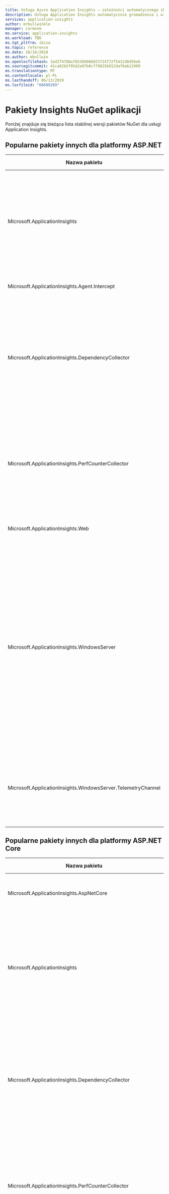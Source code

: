 ```yaml
---
title: Usługa Azure Application Insights — zależności automatycznego zbierania | Dokumentacja firmy Microsoft
description: Usługa Application Insights automatycznie gromadzenie i wizualizowanie zależności
services: application-insights
author: mrbullwinkle
manager: carmonm
ms.service: application-insights
ms.workload: TBD
ms.tgt_pltfrm: ibiza
ms.topic: reference
ms.date: 10/16/2018
ms.author: mbullwin
ms.openlocfilehash: 3ad2f4788a765366066023724772f5432d0d56eb
ms.sourcegitcommit: 41ca82b5f95d2e07b0c7f9025b912daf0ab21909
ms.translationtype: MT
ms.contentlocale: pl-PL
ms.lasthandoff: 06/13/2019
ms.locfileid: "60699209"
---
```

# <a name="application-insights-nuget-packages"></a>Pakiety Insights NuGet aplikacji

Poniżej znajduje się bieżąca lista stabilnej wersji pakietów NuGet dla usługi Application Insights.

## <a name="common-packages-for-aspnet"></a>Popularne pakiety innych dla platformy ASP.NET

| Nazwa pakietu | Stabilną wersję | Opis | Do pobrania |
|-------------------------------|-----------------------|------------|----|
| Microsoft.ApplicationInsights | 2.8.0 | Zawiera podstawowe funkcje transmisji wszystkie typy Telemetrii szczegółowych informacji w aplikacji zaś pakietu zależnego dla wszystkich innych pakietów usługi Application Insights | [Pobierz pakiet](https://www.nuget.org/packages/Microsoft.ApplicationInsights/) |
|Microsoft.ApplicationInsights.Agent.Intercept | 2.4.0 | Umożliwia przechwycenie wywołania metody | [Pobierz pakiet](https://www.nuget.org/packages/Microsoft.ApplicationInsights.Agent.Intercept/) |
| Microsoft.ApplicationInsights.DependencyCollector | 2.8.0 | Application Insights modułu zbierającego zależności dla aplikacji .NET. To jest zależny pakiet usługi Application Insights specyficzne dla platformy pakietów i zapewnia automatyczne zbieranie danych telemetrycznych zależności. | [Pobierz pakiet](https://www.nuget.org/packages/Microsoft.ApplicationInsights.DependencyCollector/) |
| Microsoft.ApplicationInsights.PerfCounterCollector | 2.8.0 | Modułu zbierającego liczniki wydajności od szczegółowych informacji w aplikacji pozwala wysyłać dane zbierane przez liczniki wydajności do usługi Application Insights. | [Pobierz pakiet](https://www.nuget.org/packages/Microsoft.ApplicationInsights.PerfCounterCollector/) |
| Microsoft.ApplicationInsights.Web | 2.8.0 | Aplikacje sieci web usługi Application Insights dla platformy .NET | [Pobierz pakiet](https://www.nuget.org/packages/Microsoft.ApplicationInsights.Web/) |
| Microsoft.ApplicationInsights.WindowsServer | 2.8.0 | Pakiet NuGet serwera Windows Insights aplikacji zapewnia automatyczne zbieranie telemetria usługi application insights dla aplikacji .NET. Ten pakiet może służyć jako zależny pakiet usługi Application Insights specyficzne dla platformy pakietów lub jako pakiet autonomicznej aplikacji .NET, które nie są objęte specyficzne dla platformy pakietów (na przykład dla ról procesów roboczych platformy .NET). | [Pobierz pakiet](https://www.nuget.org/packages/Microsoft.ApplicationInsights.WindowsServer/)  
| Microsoft.ApplicationInsights.WindowsServer.TelemetryChannel | 2.8.0 | Udostępnia kanał danych telemetrycznych do systemu Windows Server SDK usługi Application Insights, zachowa dane telemetryczne w scenariuszach w trybie offline. | [Pobierz pakiet](https://www.nuget.org/packages/Microsoft.ApplicationInsights.WindowsServer.TelemetryChannel/) |

## <a name="common-packages-for-aspnet-core"></a>Popularne pakiety innych dla platformy ASP.NET Core

| Nazwa pakietu | Stabilną wersję | Opis | Do pobrania |
|-------------------------------|-----------------------|------------|----|
| Microsoft.ApplicationInsights.AspNetCore | 2.5.0 | Aplikacje sieci web usługi Application Insights dla platformy ASP.NET Core. | [Pobierz pakiet](https://www.nuget.org/packages/Microsoft.ApplicationInsights.AspNetCore/) |
| Microsoft.ApplicationInsights | 2.8.0 | Ten pakiet zawiera podstawowe funkcje dla transmisji wszystkie typy Telemetrii szczegółowych informacji w aplikacji i jest pakietu zależnego dla wszystkich innych pakietów usługi Application Insights | [Pobierz pakiet](https://www.nuget.org/packages/Microsoft.ApplicationInsights/) |
| Microsoft.ApplicationInsights.DependencyCollector | 2.8.0 | Application Insights modułu zbierającego zależności dla aplikacji .NET. To jest zależny pakiet usługi Application Insights specyficzne dla platformy pakietów i zapewnia automatyczne zbieranie danych telemetrycznych zależności. | [Pobierz pakiet](https://www.nuget.org/packages/Microsoft.ApplicationInsights.DependencyCollector/) |
| Microsoft.ApplicationInsights.PerfCounterCollector | 2.8.0 | Modułu zbierającego liczniki wydajności od szczegółowych informacji w aplikacji pozwala wysyłać dane zbierane przez liczniki wydajności do usługi Application Insights. | [Pobierz pakiet](https://www.nuget.org/packages/Microsoft.ApplicationInsights.PerfCounterCollector/) |
| Microsoft.ApplicationInsights.WindowsServer | 2.8.0 | Pakiet NuGet serwera Windows Insights aplikacji zapewnia automatyczne zbieranie telemetria usługi application insights dla aplikacji .NET. Ten pakiet może służyć jako zależny pakiet usługi Application Insights specyficzne dla platformy pakietów lub jako pakiet autonomicznej aplikacji .NET, które nie są objęte specyficzne dla platformy pakietów (na przykład dla ról procesów roboczych platformy .NET). | [Pobierz pakiet](https://www.nuget.org/packages/Microsoft.ApplicationInsights.WindowsServer/)  |
| Microsoft.ApplicationInsights.WindowsServer.TelemetryChannel | 2.8.0 | Udostępnia kanał danych telemetrycznych do systemu Windows Server SDK usługi Application Insights, zachowa dane telemetryczne w scenariuszach w trybie offline. | [Pobierz pakiet](https://www.nuget.org/packages/Microsoft.ApplicationInsights.WindowsServer.TelemetryChannel/) |

## <a name="listenerscollectorsappenders"></a>Odbiorniki/moduły zbierające/appenders

| Nazwa pakietu | Stabilną wersję | Opis | Do pobrania |
|-------------------------------|-----------------------|------------|----|
| Microsoft.ApplicationInsights.DiagnosticSourceListener | 2.7.2 |  Umożliwia przesyłanie dalej zdarzeń z DiagnosticSource do usługi Application Insights. | [Pobierz pakiet](https://www.nuget.org/packages/Microsoft.ApplicationInsights.DiagnosticSourceListener/) |
| Microsoft.ApplicationInsights.EventSourceListener | 2.7.2 | Application Insights EventSourceListener umożliwia wysyłanie danych ze źródła zdarzeń zdarzeń do usługi Application Insights. | [Pobierz pakiet](https://www.nuget.org/packages/Microsoft.ApplicationInsights.EventSourceListener/) |
| Microsoft.ApplicationInsights.EtwCollector | 2.7.2 | Application Insights EtwCollector umożliwia wysyłanie danych z śledzenie zdarzeń dla Windows (ETW) do usługi Application Insights. | [Pobierz pakiet](https://www.nuget.org/packages/Microsoft.ApplicationInsights.EtwCollector/) |
| Microsoft.ApplicationInsights.TraceListener | 2.7.2 | Niestandardowe TraceListener, dzięki czemu możesz wysyłać komunikaty w dzienniku śledzenia usługi Application Insights. | [Pobierz pakiet](https://www.nuget.org/packages/Microsoft.ApplicationInsights.TraceListener/) |
| Microsoft.ApplicationInsights.Log4NetAppender | 2.7.2 | Niestandardowe appendera, co umożliwia wysyłanie komunikatów dziennika Log4Net do usługi Application Insights. | [Pobierz pakiet](https://www.nuget.org/packages/Microsoft.ApplicationInsights.Log4NetAppender/)
| Microsoft.ApplicationInsights.NLogTarget | 2.7.2 |  niestandardowy cel, co umożliwia wysyłanie komunikatów dziennika NLog do usługi Application Insights. | [Pobierz pakiet](https://www.nuget.org/packages/Microsoft.ApplicationInsights.NLogTarget/)
| Microsoft.ApplicationInsights.SnapshotCollector | 1.3.1 | Monitoruje wyjątków w aplikacji i automatycznie zbiera dane migawki w celu przeprowadzenia analizy offline. | [Pobierz pakiet](https://www.nuget.org/packages/Microsoft.ApplicationInsights.SnapshotCollector/)

## <a name="service-fabric"></a>Service Fabric

| Nazwa pakietu | Stabilną wersję | Opis | Do pobrania |
|-------------------------------|-----------------------|------------|----|
| Microsoft.ApplicationInsights.ServiceFabric | 2.2.0 | Ten pakiet obejmuje automatyczne dekoracja telemetrii za pomocą usługi Service fabric kontekstu w aplikacji jest uruchamiany w. Nie używaj tego NuGet aplikacji natywnej usługi Service Fabric. | [Pobierz pakiet](https://www.nuget.org/packages/Microsoft.ApplicationInsights.ServiceFabric/) |
| Microsoft.ApplicationInsights.ServiceFabric.Native | 2.2.0 | Application Insights modułu dla aplikacje usługi Service fabric. Użyj tego NuGet tylko w przypadku aplikacji natywnej usługi Service Fabric. Dla aplikacji działających w kontenerach należy użyć pakietu Microsoft.ApplicationInsights.ServiceFabric. | [Pobierz pakiet](https://www.nuget.org/packages/Microsoft.ApplicationInsights.ServiceFabric.Native/) |  

## <a name="status-monitor"></a>Monitor stanu usługi

| Nazwa pakietu | Stabilną wersję | Opis | Do pobrania |
|-------------------------------|-----------------------|------------|----|
| Microsoft.ApplicationInsights.Agent_x64 | 2.2.1 |  Umożliwia zbieranie danych środowiska uruchomieniowego x64 aplikacji | [Pobierz pakiet](https://www.nuget.org/packages/Microsoft.ApplicationInsights.Agent_x64/) |
| Microsoft.ApplicationInsights.Agent_x86 | 2.2.1 |  Umożliwia zbieranie danych środowiska uruchomieniowego dla x86 aplikacji. | [Pobierz pakiet](https://www.nuget.org/packages/Microsoft.ApplicationInsights.Agent_x86/) |

Te pakiety tworzą część podstawowe funkcje monitorowania środowiska uruchomieniowego w [Monitora stanu](../../azure-monitor/app/monitor-performance-live-website-now.md). Nie trzeba bezpośrednio pobrać te pakiety, wystarczy użyć Instalator Monitora stanu. Jeśli chcesz dowiedzieć się więcej o tych pakietów działa pod maską to [wpis w blogu](https://apmtips.com/blog/2016/11/18/how-application-insights-status-monitor-not-monitors-dependencies/) z jednego z naszych deweloperów stanowi dobry początek.

## <a name="additional-packages"></a>Dodatkowe pakiety

| Nazwa pakietu | Stabilną wersję | Opis | Do pobrania |
|-------------------------------|-----------------------|------------|----|
| Microsoft.ApplicationInsights.AzureWebSites | 2.6.5 | To rozszerzenie umożliwia monitorowanie usługi Application Insights w usłudze Azure App Service. Zestaw SDK w wersji 2.6.1. Instrukcje: Dodawanie ustawienia aplikacji "APPINSIGHTS_INSTRUMENTATIONKEY" za pomocą ikey i ponownego uruchomienia aplikacji sieci Web, aby zastosować zmiany.| [Pobierz pakiet](https://www.nuget.org/packages/Microsoft.ApplicationInsights.AzureWebSites/) |
| Microsoft.ApplicationInsights.Injector | 2.6.7 | Ten pakiet zawiera pliki wymagane do uaktualniać iniekcji usługi Application Insights | [Pobierz pakiet](https://www.nuget.org/packages/Microsoft.ApplicationInsights.Injector/) |

## <a name="next-steps"></a>Kolejne kroki

- Monitor [platformy ASP.NET Core](../../azure-monitor/app/asp-net-core.md).
- Profil programu ASP.NET Core [aplikacje internetowe systemu Linux platformy Azure](../../azure-monitor/app/profiler-aspnetcore-linux.md).
- Debugowanie projektów platformy ASP.NET [migawek](../../azure-monitor/app/snapshot-debugger.md).
